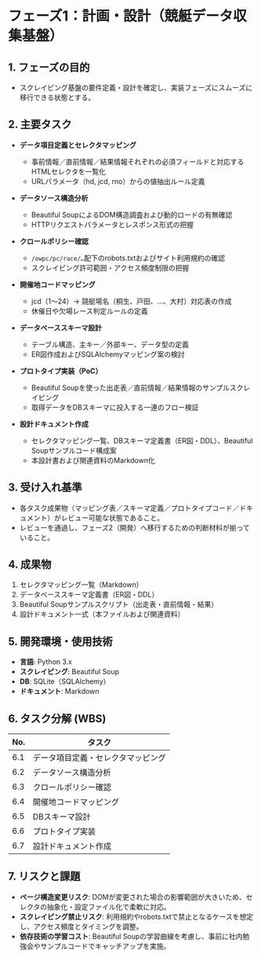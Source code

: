 # フェーズ1：計画・設計（競艇データ収集基盤）

## 1. フェーズの目的
- スクレイピング基盤の要件定義・設計を確定し、実装フェーズにスムーズに移行できる状態とする。

## 2. 主要タスク
- **データ項目定義とセレクタマッピング**
  - 事前情報／直前情報／結果情報それぞれの必須フィールドと対応するHTMLセレクタを一覧化
  - URLパラメータ（hd, jcd, rno）からの値抽出ルール定義

- **データソース構造分析**
  - Beautiful SoupによるDOM構造調査および動的ロードの有無確認
  - HTTPリクエストパラメータとレスポンス形式の把握

- **クロールポリシー確認**
  - `/owpc/pc/race/…`配下のrobots.txtおよびサイト利用規約の確認
  - スクレイピング許可範囲・アクセス頻度制限の把握

- **開催地コードマッピング**
  - jcd（1～24）→ 競艇場名（桐生、戸田、…、大村）対応表の作成
  - 休催日や欠場レース判定ルールの定義

- **データベーススキーマ設計**
  - テーブル構造、主キー／外部キー、データ型の定義
  - ER図作成およびSQLAlchemyマッピング案の検討

- **プロトタイプ実装（PoC）**
  - Beautiful Soupを使った出走表／直前情報／結果情報のサンプルスクレイピング
  - 取得データをDBスキーマに投入する一連のフロー検証

- **設計ドキュメント作成**
  - セレクタマッピング一覧、DBスキーマ定義書（ER図・DDL）、Beautiful Soupサンプルコード構成案
  - 本設計書および関連資料のMarkdown化

## 3. 受け入れ基準
- 各タスク成果物（マッピング表／スキーマ定義／プロトタイプコード／ドキュメント）がレビュー可能な状態であること。
- レビューを通過し、フェーズ2（開発）へ移行するための判断材料が揃っていること。

## 4. 成果物
1. セレクタマッピング一覧（Markdown）
2. データベーススキーマ定義書（ER図・DDL）
3. Beautiful Soupサンプルスクリプト（出走表・直前情報・結果）
4. 設計ドキュメント一式（本ファイルおよび関連資料）

## 5. 開発環境・使用技術
- **言語**: Python 3.x
- **スクレイピング**: Beautiful Soup
- **DB**: SQLite（SQLAlchemy）
- **ドキュメント**: Markdown

## 6. タスク分解 (WBS)
| No.    | タスク                              |
| ------ | ----------------------------------- |
| 6.1    | データ項目定義・セレクタマッピング |
| 6.2    | データソース構造分析               |
| 6.3    | クロールポリシー確認               |
| 6.4    | 開催地コードマッピング             |
| 6.5    | DBスキーマ設計                     |
| 6.6    | プロトタイプ実装                   |
| 6.7    | 設計ドキュメント作成               |

## 7. リスクと課題
- **ページ構造変更リスク**: DOMが変更された場合の影響範囲が大きいため、セレクタの抽象化・設定ファイル化で柔軟に対応。  
- **スクレイピング禁止リスク**: 利用規約やrobots.txtで禁止となるケースを想定し、アクセス頻度とタイミングを調整。  
- **依存技術の学習コスト**: Beautiful Soupの学習曲線を考慮し、事前に社内勉強会やサンプルコードでキャッチアップを実施。 